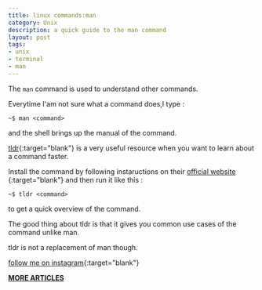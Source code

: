 ```yaml
---
title: linux commands:man
category: Unix
description: a quick guide to the man command 
layout: post
tags:
- unix
- terminal
- man
---
```


The `man` command is used to understand other commands.

Everytime I'am not sure what a command does,I type :


`~$ man <command> `

and the shell brings up the manual of the command.

[tldr](https://tldr.sh/){:target="blank"} is a very useful resource when you want to learn about a command faster.

Install the command by following instaructions on their 
[official website ](https://tldr.sh/){:target="blank"}  and then run it like this :

`~$ tldr <command> `

to get a quick overview of the command.

The good thing about tldr is that it gives you common use cases of the command unlike man.

tldr is not a replacement of man though.

[follow me on instagram](https://instagram.com/devmuangi){:target="blank"}


[**MORE ARTICLES**](/blog)

